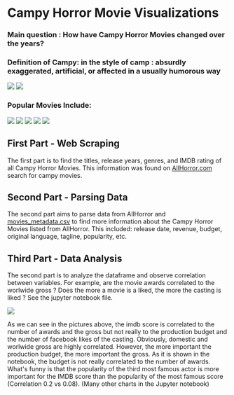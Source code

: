 # Campy Horror Movie Visualizations 
### Main question : How have Campy Horror Movies changed over the years?
### Definition of Campy: in the style of camp : absurdly exaggerated, artificial, or affected in a usually humorous way

![](https://github.com/chluczywek/true-philosopher/blob/master/Images/small.gif)
![](https://github.com/chluczywek/true-philosopher/blob/master/Images/option.gif)

### Popular Movies Include:
![](https://github.com/chluczywek/true-philosopher/blob/master/Images/evil_dead_1_poster_01%20(4).jpg)
![](https://github.com/chluczywek/true-philosopher/blob/master/Images/evil_dead_2%20(3).jpg) 
![](https://github.com/chluczywek/true-philosopher/blob/master/Images/51t2-nBruYL._SY450_.jpg)
![](https://github.com/chluczywek/true-philosopher/blob/master/Images/dead_alive.jpg)
![](https://github.com/chluczywek/true-philosopher/blob/master/Images/killer_clown.jpg)
## First Part - Web Scraping
The first part is to find the titles, release years, genres, and IMDB rating of all Campy Horror Movies. This information was found on [AllHorror.com](https://www.allhorror.com/subgenre/campy?order=release_date&order_dir=asc) search for campy movies. 
## Second Part - Parsing Data
The second part aims to parse data from AllHorror and [movies_metadata.csv](https://www.kaggle.com/rounakbanik/the-movies-dataset#movies_metadata.csv) to find more information about the Campy Horror Movies listed from AllHorror. This included: release date, revenue, budget, original language, tagline, popularity, etc.   
## Third Part - Data Analysis
The second part is to analyze the dataframe and observe correlation between variables. For example, are the movie awards correlated to the worlwide gross ? Does the more a movie is a liked, the more the casting is liked ? See the jupyter notebook file.

![](https://github.com/chluczywek/true-philosopher/blob/master/Images/sample.png)

As we can see in the pictures above, the imdb score is correlated to the number of awards and the gross but not really to the production budget and the number of facebook likes of the casting.
Obviously, domestic and worlwide gross are highly correlated. However, the more important the production budget, the more important the gross.
As it is shown in the notebook, the budget is not really correlated to the number of awards.
What's funny is that the popularity of the third most famous actor is more important for the IMDB score than the popularity of the most famous score (Correlation 0.2 vs 0.08).
(Many other charts in the Jupyter notebook)
